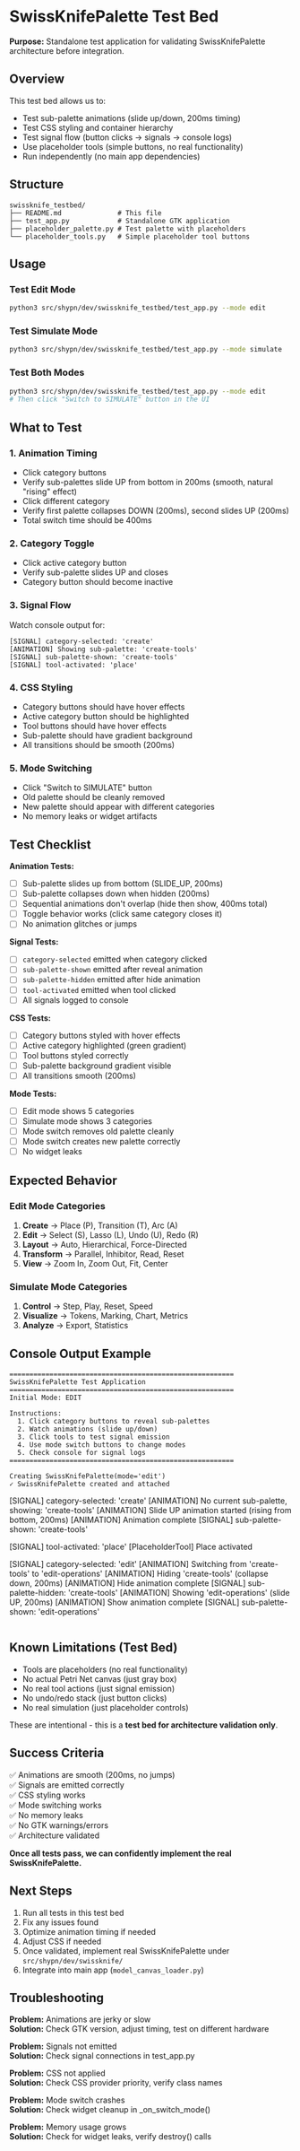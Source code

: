 # SwissKnifePalette Test Bed

**Purpose:** Standalone test application for validating SwissKnifePalette architecture before integration.

## Overview

This test bed allows us to:
- Test sub-palette animations (slide up/down, 200ms timing)
- Test CSS styling and container hierarchy
- Test signal flow (button clicks → signals → console logs)
- Use placeholder tools (simple buttons, no real functionality)
- Run independently (no main app dependencies)

## Structure

```
swissknife_testbed/
├── README.md              # This file
├── test_app.py            # Standalone GTK application
├── placeholder_palette.py # Test palette with placeholders
└── placeholder_tools.py   # Simple placeholder tool buttons
```

## Usage

### Test Edit Mode
```bash
python3 src/shypn/dev/swissknife_testbed/test_app.py --mode edit
```

### Test Simulate Mode
```bash
python3 src/shypn/dev/swissknife_testbed/test_app.py --mode simulate
```

### Test Both Modes
```bash
python3 src/shypn/dev/swissknife_testbed/test_app.py --mode edit
# Then click "Switch to SIMULATE" button in the UI
```

## What to Test

### 1. Animation Timing
- Click category buttons
- Verify sub-palettes slide UP from bottom in 200ms (smooth, natural "rising" effect)
- Click different category
- Verify first palette collapses DOWN (200ms), second slides UP (200ms)
- Total switch time should be 400ms

### 2. Category Toggle
- Click active category button
- Verify sub-palette slides UP and closes
- Category button should become inactive

### 3. Signal Flow
Watch console output for:
```
[SIGNAL] category-selected: 'create'
[ANIMATION] Showing sub-palette: 'create-tools'
[SIGNAL] sub-palette-shown: 'create-tools'
[SIGNAL] tool-activated: 'place'
```

### 4. CSS Styling
- Category buttons should have hover effects
- Active category button should be highlighted
- Tool buttons should have hover effects
- Sub-palette should have gradient background
- All transitions should be smooth (200ms)

### 5. Mode Switching
- Click "Switch to SIMULATE" button
- Old palette should be cleanly removed
- New palette should appear with different categories
- No memory leaks or widget artifacts

## Test Checklist

**Animation Tests:**
- [ ] Sub-palette slides up from bottom (SLIDE_UP, 200ms)
- [ ] Sub-palette collapses down when hidden (200ms)
- [ ] Sequential animations don't overlap (hide then show, 400ms total)
- [ ] Toggle behavior works (click same category closes it)
- [ ] No animation glitches or jumps

**Signal Tests:**
- [ ] `category-selected` emitted when category clicked
- [ ] `sub-palette-shown` emitted after reveal animation
- [ ] `sub-palette-hidden` emitted after hide animation
- [ ] `tool-activated` emitted when tool clicked
- [ ] All signals logged to console

**CSS Tests:**
- [ ] Category buttons styled with hover effects
- [ ] Active category highlighted (green gradient)
- [ ] Tool buttons styled correctly
- [ ] Sub-palette background gradient visible
- [ ] All transitions smooth (200ms)

**Mode Tests:**
- [ ] Edit mode shows 5 categories
- [ ] Simulate mode shows 3 categories
- [ ] Mode switch removes old palette cleanly
- [ ] Mode switch creates new palette correctly
- [ ] No widget leaks

## Expected Behavior

### Edit Mode Categories
1. **Create** → Place (P), Transition (T), Arc (A)
2. **Edit** → Select (S), Lasso (L), Undo (U), Redo (R)
3. **Layout** → Auto, Hierarchical, Force-Directed
4. **Transform** → Parallel, Inhibitor, Read, Reset
5. **View** → Zoom In, Zoom Out, Fit, Center

### Simulate Mode Categories
1. **Control** → Step, Play, Reset, Speed
2. **Visualize** → Tokens, Marking, Chart, Metrics
3. **Analyze** → Export, Statistics

## Console Output Example

```
========================================================
SwissKnifePalette Test Application
========================================================
Initial Mode: EDIT

Instructions:
  1. Click category buttons to reveal sub-palettes
  2. Watch animations (slide up/down)
  3. Click tools to test signal emission
  4. Use mode switch buttons to change modes
  5. Check console for signal logs
========================================================

Creating SwissKnifePalette(mode='edit')
✓ SwissKnifePalette created and attached

```
[SIGNAL] category-selected: 'create'
[ANIMATION] No current sub-palette, showing: 'create-tools'
[ANIMATION] Slide UP animation started (rising from bottom, 200ms)
[ANIMATION] Animation complete
[SIGNAL] sub-palette-shown: 'create-tools'

[SIGNAL] tool-activated: 'place'
[PlaceholderTool] Place activated

[SIGNAL] category-selected: 'edit'
[ANIMATION] Switching from 'create-tools' to 'edit-operations'
[ANIMATION] Hiding 'create-tools' (collapse down, 200ms)
[ANIMATION] Hide animation complete
[SIGNAL] sub-palette-hidden: 'create-tools'
[ANIMATION] Showing 'edit-operations' (slide UP, 200ms)
[ANIMATION] Show animation complete
[SIGNAL] sub-palette-shown: 'edit-operations'
```
```

## Known Limitations (Test Bed)

- Tools are placeholders (no real functionality)
- No actual Petri Net canvas (just gray box)
- No real tool actions (just signal emission)
- No undo/redo stack (just button clicks)
- No real simulation (just placeholder controls)

These are intentional - this is a **test bed for architecture validation only**.

## Success Criteria

✅ Animations are smooth (200ms, no jumps)  
✅ Signals are emitted correctly  
✅ CSS styling works  
✅ Mode switching works  
✅ No memory leaks  
✅ No GTK warnings/errors  
✅ Architecture validated  

**Once all tests pass, we can confidently implement the real SwissKnifePalette.**

## Next Steps

1. Run all tests in this test bed
2. Fix any issues found
3. Optimize animation timing if needed
4. Adjust CSS if needed
5. Once validated, implement real SwissKnifePalette under `src/shypn/dev/swissknife/`
6. Integrate into main app (`model_canvas_loader.py`)

## Troubleshooting

**Problem:** Animations are jerky or slow  
**Solution:** Check GTK version, adjust timing, test on different hardware

**Problem:** Signals not emitted  
**Solution:** Check signal connections in test_app.py

**Problem:** CSS not applied  
**Solution:** Check CSS provider priority, verify class names

**Problem:** Mode switch crashes  
**Solution:** Check widget cleanup in _on_switch_mode()

**Problem:** Memory usage grows  
**Solution:** Check for widget leaks, verify destroy() calls
